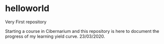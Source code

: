 # helloworld
Very First repository

Starting a course in Cibernarium and this repository is here to document the progress of my learning yield curve.
23/03/2020.
